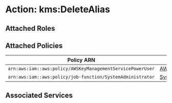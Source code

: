 # Action: kms:DeleteAlias

## Attached Roles

## Attached Policies

| Policy ARN | Policy Name |
|------------|-------------|
| `arn:aws:iam::aws:policy/AWSKeyManagementServicePowerUser` | [AWSKeyManagementServicePowerUser](../policies.md#awskeymanagementservicepoweruser) |
| `arn:aws:iam::aws:policy/job-function/SystemAdministrator` | [SystemAdministrator](../policies.md#systemadministrator) |

## Associated Services

